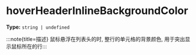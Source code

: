 # hoverHeaderInlineBackgroundColor

**Type:** `string | undefined`

:::note{title=描述}
鼠标悬浮在列表头的时, 整行的单元格的背景颜色, 用于突出显示鼠标所在的行:::

